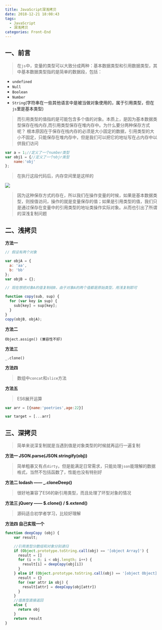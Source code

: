 ```yaml
---
title: JavaScript深浅拷贝
date: 2018-12-21 18:08:43
tags: 
  - JavaScript
  - 深浅拷贝
categories: Front-End
---
```



## 一、前言

> 在`js`中，变量的类型可以大致分成两种：基本数据类型和引用数据类型，其中基本数据类型指的是简单的数据段，包括：

- `undefined`
- `Null`
- `Boolean`
- `Number`
- `String`(字符串在一些其他语言中是被当做对象使用的，属于引用类型，但在`js`里是基本类型)

> 而引用类型的值指的是可能包含多个值的对象。本质上，是因为基本数据类型保存在栈内存,而引用类型保存在堆内存中。为什么要分两种保存方式呢？ 根本原因在于保存在栈内存的必须是大小固定的数据，引用类型的大小不固定，只能保存在堆内存中，但是我们可以把它的地址写在占内存中以供我们访问

```js
var a = 1;//定义了一个number类型
var obj1 = {//定义了一个objr类型
    name:'obj'
};
```

> 在执行这段代码后，内存空间里是这样的

![](http://blog.poetries.top/img-repo/2019/10/314.png)

> 因为这种保存方式的存在，所以我们在操作变量的时候，如果是基本数据类型，则按值访问，操作的就是变量保存的值；如果是引用类型的值，我们只是通过保存在变量中的引用类型的地址类操作实际对象。从而也引出了所谓的深浅复制问题



## 二、浅拷贝

**方法一**

```js
// 假设有两个对象

var objA = {
  a: 'aa',
  b: 'bb'
};
var objB = {};
```

```js
// 现在想把对象A的值复制给B，由于对象A的两个值都是原始类型，用浅复制即可

function copy(sub, sup) {
  for (var key in sup) {
    sub[key] = sup[key];
  }
}
copy(objB, objA);
```

**方法二**

```
Object.assign() (兼容性不好)
```

**方法三**

```
_.clone()
```

**方法四**

> 数组中`concat`和`slice`方法

**方法五**

> ES6展开运算

```js
var arr = [{name:'poetries',age:22}]

var target = [...arr]
```

## 三、深拷贝

> 简单来说深复制就是当遇到值是对象类型的时候就再运行一遍复制

**方法一 JSON.parse(JSON.stringify(obj))**

> 简单粗暴又有点`dirty`，但是能满足日常需求，只能处理`json`能理解的数据格式，当然不包括函数了，性能也没有特别好


**方法二 lodash —— _.cloneDeep()**

> 很好地兼容了ES6的新引用类型，而且处理了环型对象的情况

**方法三 jQuery —— $.clone() / $.extend()**

> 源码适合初学者学习，比较好理解

**方法四 自己实现一个**

```js
function deepCopy (obj) {
    var result;

    //引用类型分数组和对象分别递归
    if (Object.prototype.toString.call(obj) == '[object Array]') {
      result = []
      for (i = 0; i < obj.length; i++) {
        result[i] = deepCopy(obj[i])
      }
    } else if (Object.prototype.toString.call(obj) == '[object Object]') {
      result = {}
      for (var attr in obj) {
        result[attr] = deepCopy(obj[attr])
      }
    }
    //值类型直接返回
    else {
      return obj
    }
    return result
}
```

